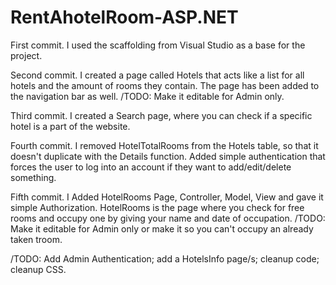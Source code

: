 # RentAhotelRoom-ASP.NET

First commit.
I used the scaffolding from Visual Studio as a base for the project.

Second commit.
I created a page called Hotels that acts like a list for all hotels and the amount of rooms 
they contain. The page has been added to the navigation bar as well.
/TODO: Make it editable for Admin only.

Third commit.
I created a Search page, where you can check if a specific hotel is a part of the website.

Fourth commit.
I removed HotelTotalRooms from the Hotels table, so that it doesn't duplicate with the Details function.
Added simple authentication that forces the user to log into an account if they want to add/edit/delete something.

Fifth commit.
I Added HotelRooms Page, Controller, Model, View and gave it simple Authorization.
HotelRooms is the page where you check for free rooms and occupy one by giving your name and date of occupation.
/TODO: Make it editable for Admin only or make it so you can't occupy an already taken troom.

/TODO: Add Admin Authentication; add a HotelsInfo page/s; cleanup code; cleanup CSS.
